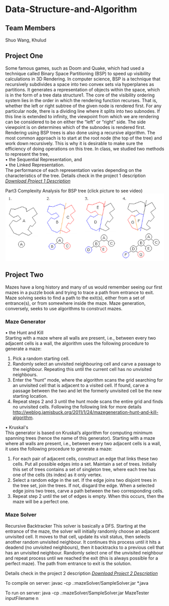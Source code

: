 # Data-Structure-and-Algorithm

## Team Members
Shuo Wang, Khulud

## Project One
Some famous games, such as Doom and Quake, which had used a technique called Binary Space Partitioning (BSP) to speed up visibility calculations in 3D Rendering. In computer science, BSP is a technique that recursively subdivides a space into two
convex sets via hyperplanes as partitions. It generates a representation of objects within
the space, which is in the form of a tree data structure1. The core of the visibility ordering system lies in the order in which the rendering
function recurses. That is, whether the left or right subtree of the given node is rendered
first. For any particular node, there is a dividing line where it splits into two subnodes.
If this line is extended to infinity, the viewpoint from which we are rendering can be
considered to be on either the “left” or “right” side. The side viewpoint is on determines
which of the subnodes is rendered first.  
Rendering using BSP trees is also done using a recursive algorithm. The most common
approach is to start at the root node (the top of the tree) and work down recursively.
This is why it is desirable to make sure the efficiency of doing operations on this tree.
In class, we studied two methods to represent the tree,  
• the Sequential Representation, and  
• the Linked Representation.  
The performance of each representation varies depending on the characteristics of the
tree.
Details check in the project 1 description <a href="/Project1_description.pdf" download="Project1_description.pdf">*Download Project 1 Description*</a>

Part3 Complexity Analysis for BSP tree (click picture to see video)
<a href="https://youtu.be/9AXQ7uDGYlU" title="Link Title"><img src="/Binary_space_partition.png" alt="Oops" /></a>


## Project Two
Mazes have a long history and many of us would remember seeing our first mazes in a
puzzle book and trying to trace a path from entrance to exit. Maze solving seeks to find a
path to the exit(s), either from a set of entrance(s), or from somewhere inside the maze.
Maze generation, conversely, seeks to use algorithms to construct mazes.  
### Maze Generator
• the Hunt and Kill  
Starting with a maze where all walls are present, i.e., between every two adjacent cells
is a wall, the algorithm uses the following procedure to generate a maze:
1. Pick a random starting cell.
2. Randomly select an unvisited neighbouring cell and carve a passage to the neighbour.
Repeating this until the current cell has no unvisited neighbours.
3. Enter the “hunt” mode, where the algorithm scans the grid searching for an unvisited
cell that is adjacent to a visited cell. If found, carve a passage between the two
and let the formerly unvisited cell be the new starting location.
4. Repeat steps 2 and 3 until the hunt mode scans the entire grid and finds no unvisited
cells.
Following the following link for more details http://weblog.jamisbuck.org/2011/1/24/mazegeneration-hunt-and-kill-algorithm.

• Kruskal's  
This generator is based on Kruskal’s algorithm for computing minimum spanning trees
(hence the name of this generator). Starting with a maze where all walls are present, i.e.,
between every two adjacent cells is a wall, it uses the following procedure to generate a
maze:
1. For each pair of adjacent cells, construct an edge that links these two cells. Put all
possible edges into a set. Maintain a set of trees. Initially this set of trees contains
a set of singleton tree, where each tree has one of the cells (its index) as it only
vertex.
2. Select a random edge in the set. If the edge joins two disjoint trees in the tree set,
join the trees. If not, disgard the edge. When a selected edge joins two trees, carve
a path between the two corresponding cells.
3. Repeat step 2 until the set of edges is empty. When this occurs, then the maze will
be a perfect one.

### Maze Solver
Recursive Backtracker
This solver is basically a DFS. Starting at the entrance of the maze, the solver will
initially randomly choose an adjacent unvisited cell. It moves to that cell, update its
visit status, then selects another random unvisited neighbour. It continues this process
until it hits a deadend (no unvisited neighbours), then it backtracks to a previous cell
that has an unvisited neighbour. Randomly select one of the unvisited neighbour and
repeat process until we reached the exit (this is always possible for a perfect maze). The
path from entrance to exit is the solution.  

Details check in the project 2 description <a href="/Project2_description.pdf" download="Project2_description.pdf">*Download Project 2 Description*</a>

To compile on server:
javac -cp .:mazeSolver/SampleSolver.jar *.java

To run on server:
java -cp .:mazeSolver/SampleSolver.jar MazeTester inputFilename n
